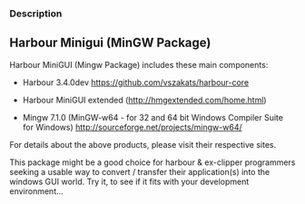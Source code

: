 
### Description

Harbour Minigui (MinGW Package)
-----------------------------------------------------------------------
Harbour MiniGUI (Mingw Package) includes these main components:

- Harbour 3.4.0dev
  https://github.com/vszakats/harbour-core

- Harbour MiniGUI extended (http://hmgextended.com/home.html)

- Mingw 7.1.0 (MinGW-w64 - for 32 and 64 bit Windows Compiler Suite for Windows)
  http://sourceforge.net/projects/mingw-w64/

For details about the above products, please visit their respective sites.

This package might be a good choice for harbour & ex-clipper programmers seeking
a usable way to convert / transfer their application(s) into the windows GUI world.
Try it, to see if it fits with your development environment...



